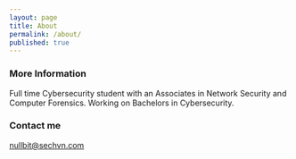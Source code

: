 ```yaml
---
layout: page
title: About
permalink: /about/
published: true
---
```



### More Information

Full time Cybersecurity student with an Associates in Network Security and Computer Forensics. Working on Bachelors in Cybersecurity.

### Contact me

[nullbit@sechvn.com](mailto:nullbit@sechvn.com)
